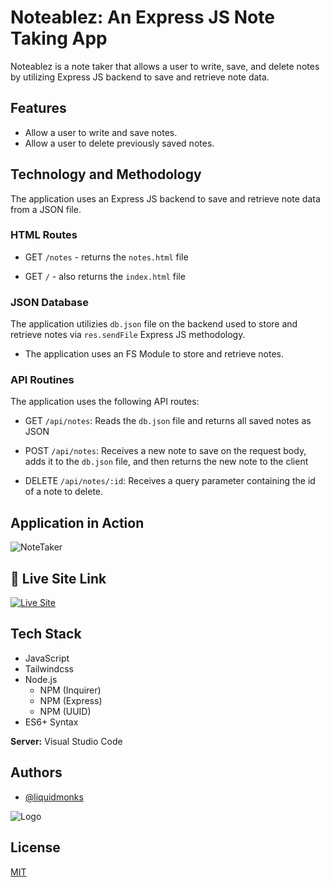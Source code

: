 
# Noteablez: An Express JS Note Taking App

Noteablez is a note taker that allows a user to write, save, and delete notes by utilizing Express JS backend to save and retrieve note data.



## Features

- Allow a user to write and save notes.
- Allow a user to delete previously saved notes.

## Technology and Methodology

The application uses an Express JS backend to save and retrieve note data from a JSON file. 

### HTML Routes

* GET `/notes` - returns the `notes.html` file

* GET `/` - also returns the `index.html` file

### JSON Database

The application utilizies `db.json` file on the backend used to store and retrieve notes via `res.sendFile` Express JS methodology.

* The application uses an FS Module to store and retrieve notes.

### API Routines

The application uses the following API routes:

* GET `/api/notes`: Reads the `db.json` file and returns all saved notes as JSON

* POST `/api/notes`: Receives a new note to save on the request body, adds it to the `db.json` file, and then returns the new note to the client

* DELETE `/api/notes/:id`: Receives a query parameter containing the id of a note to delete.

## Application in Action

![NoteTaker](https://user-images.githubusercontent.com/114820394/212182195-ece6d846-bf4a-4852-a428-8b468c94720e.gif)



## 🔗 Live Site Link
[![Live Site](https://img.shields.io/badge/livesite-click-orange)](https://notablez.herokuapp.com/notes)

## Tech Stack


- JavaScript
- Tailwindcss
- Node.js 
    - NPM (Inquirer)
    - NPM (Express)
    - NPM (UUID)
- ES6+ Syntax




**Server:** Visual Studio Code


## Authors

- [@liquidmonks](https://www.github.com/liquidmonks)


![Logo](https://i.imgur.com/MrXyBQy.png)


## License

[MIT](https://choosealicense.com/licenses/mit/)

